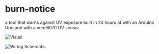 # burn-notice
a tool that warns against UV exposure built in 24 hours at with an Arduino Uno and with a veml6070 UV sensor

![Visual](https://i.imgur.com/BNDZwM5.jpg)


![Wiring Schematic](https://i.imgur.com/2lIAqjs.jpg)
